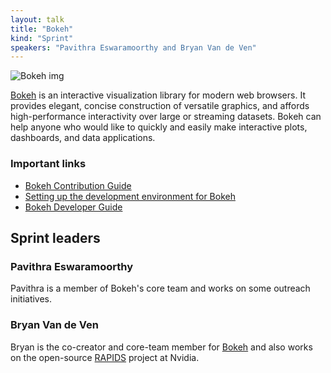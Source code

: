 ```yaml
---
layout: talk
title: "Bokeh"
kind: "Sprint"
speakers: "Pavithra Eswaramoorthy and Bryan Van de Ven"
---
```


![Bokeh img](https://static.bokeh.org/logos/logotype.svg)

[Bokeh](https://github.com/bokeh/bokeh) is an interactive visualization library for modern web browsers. It provides elegant, concise construction of versatile graphics, and affords high-performance interactivity over large or streaming datasets. Bokeh can help anyone who would like to quickly and easily make interactive plots, dashboards, and data applications.

### Important links

- [Bokeh Contribution Guide](https://github.com/bokeh/bokeh/wiki/Contributing-to-Bokeh)
- [Setting up the development environment for Bokeh](https://docs.bokeh.org/en/latest/docs/dev_guide/setup.html#devguide-setup)
- [Bokeh Developer Guide](https://docs.bokeh.org/en/latest/docs/dev_guide.html)

## Sprint leaders

### Pavithra Eswaramoorthy

Pavithra is a member of Bokeh's core team and works on some outreach initiatives.

### Bryan Van de Ven

Bryan is the co-creator and core-team member for [Bokeh](https://bokeh.org) and also works on the open-source [RAPIDS](https://rapids.ai) project at Nvidia.
